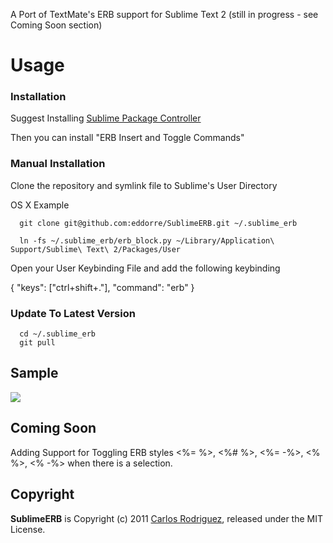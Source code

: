 A Port of TextMate's ERB support for Sublime Text 2 (still in progress - see Coming Soon section)

Usage
=====

### Installation ###

  Suggest Installing [Sublime Package Controller](http://wbond.net/sublime_packages/package_control)

  Then you can install "ERB Insert and Toggle Commands"
  
### Manual Installation ###

  Clone the repository and symlink file to Sublime's User Directory

  OS X Example

```
  git clone git@github.com:eddorre/SublimeERB.git ~/.sublime_erb

  ln -fs ~/.sublime_erb/erb_block.py ~/Library/Application\ Support/Sublime\ Text\ 2/Packages/User
```

  Open your User Keybinding File and add the following keybinding

  { "keys": ["ctrl+shift+."], "command": "erb" }

### Update To Latest Version ###

```
  cd ~/.sublime_erb
  git pull
```

Sample
----------
<img src="https://github.com/eddorre/SublimeERB/raw/master/erb.gif" />

Coming Soon
-----------
Adding Support for Toggling ERB styles <%= %>, <%# %>, <%= -%>, <% %>, <% -%> when there is a selection.

Copyright
---------

**SublimeERB** is Copyright (c) 2011 [Carlos Rodriguez](http://eddorre.com), released under the MIT License.